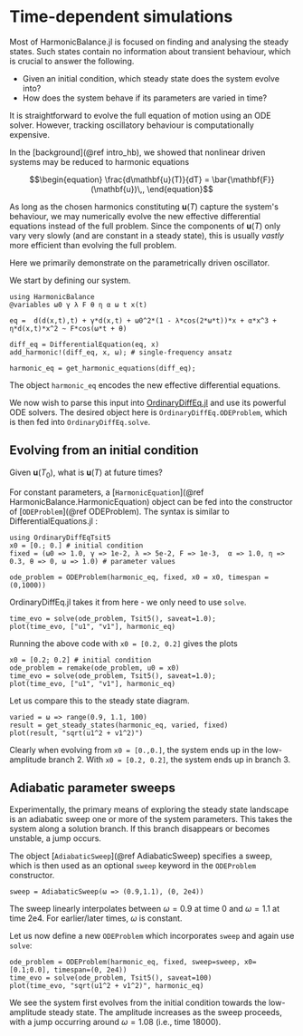 # Time-dependent simulations

Most of HarmonicBalance.jl is focused on finding and analysing the steady states. Such states contain no information about transient behaviour, which is crucial to answer the following.

* Given an initial condition, which steady state does the system evolve into?
* How does the system behave if its parameters are varied in time?

It is straightforward to evolve the full equation of motion using an ODE solver. However, tracking oscillatory behaviour is computationally expensive.

In the [background](@ref intro_hb), we showed that nonlinear driven systems may be reduced to harmonic equations

```math
\begin{equation}
\frac{d\mathbf{u}(T)}{dT}  = \bar{\mathbf{F}} (\mathbf{u})\,,
\end{equation}
```

As long as the chosen harmonics constituting $\mathbf{u}(T)$ capture the system's behaviour, we may numerically evolve the new effective differential equations instead of the full problem. Since the components of $\mathbf{u}(T)$ only vary very slowly (and are constant in a steady state), this is usually _vastly_ more efficient than evolving the full problem.

Here we primarily demonstrate on the parametrically driven oscillator.

We start by defining our system.
```@example time_dependent
using HarmonicBalance
@variables ω0 γ λ F θ η α ω t x(t)

eq =  d(d(x,t),t) + γ*d(x,t) + ω0^2*(1 - λ*cos(2*ω*t))*x + α*x^3 + η*d(x,t)*x^2 ~ F*cos(ω*t + θ)

diff_eq = DifferentialEquation(eq, x)
add_harmonic!(diff_eq, x, ω); # single-frequency ansatz

harmonic_eq = get_harmonic_equations(diff_eq);
```

The object `harmonic_eq` encodes the new effective differential equations.

We now wish to parse this input into [OrdinaryDiffEq.jl](https://diffeq.sciml.ai/stable/) and use its powerful ODE solvers. The desired object here is `OrdinaryDiffEq.ODEProblem`, which is then fed into `OrdinaryDiffEq.solve`.

## Evolving from an initial condition

Given $\mathbf{u}(T_0)$, what is $\mathbf{u}(T)$ at future times?

For constant parameters, a [`HarmonicEquation`](@ref HarmonicBalance.HarmonicEquation) object can be fed into the constructor of [`ODEProblem`](@ref ODEProblem). The syntax is similar to DifferentialEquations.jl :
```@example time_dependent
using OrdinaryDiffEqTsit5
x0 = [0.; 0.] # initial condition
fixed = (ω0 => 1.0, γ => 1e-2, λ => 5e-2, F => 1e-3,  α => 1.0, η => 0.3, θ => 0, ω => 1.0) # parameter values

ode_problem = ODEProblem(harmonic_eq, fixed, x0 = x0, timespan = (0,1000))
```
OrdinaryDiffEq.jl takes it from here - we only need to use `solve`.

```@example time_dependent
time_evo = solve(ode_problem, Tsit5(), saveat=1.0);
plot(time_evo, ["u1", "v1"], harmonic_eq)
```

Running the above code with `x0 = [0.2, 0.2]` gives the plots
```@example time_dependent
x0 = [0.2; 0.2] # initial condition
ode_problem = remake(ode_problem, u0 = x0)
time_evo = solve(ode_problem, Tsit5(), saveat=1.0);
plot(time_evo, ["u1", "v1"], harmonic_eq)
```

Let us compare this to the steady state diagram.
```@example time_dependent
varied = ω => range(0.9, 1.1, 100)
result = get_steady_states(harmonic_eq, varied, fixed)
plot(result, "sqrt(u1^2 + v1^2)")
```

Clearly when evolving from `x0 = [0.,0.]`, the system ends up in the low-amplitude branch 2. With `x0 = [0.2, 0.2]`, the system ends up in branch 3.

## Adiabatic parameter sweeps

Experimentally, the primary means of exploring the steady state landscape is an adiabatic sweep one or more of the system parameters. This takes the system along a solution branch. If this branch disappears or becomes unstable, a jump occurs.

The object [`AdiabaticSweep`](@ref AdiabaticSweep) specifies a sweep, which is then used as an optional `sweep` keyword in the `ODEProblem` constructor.
```@example time_dependent
sweep = AdiabaticSweep(ω => (0.9,1.1), (0, 2e4))
```
The sweep linearly interpolates between $\omega = 0.9$ at time 0 and $\omega  = 1.1$ at time 2e4. For earlier/later times, $\omega$ is constant.

Let us now define a new `ODEProblem` which incorporates `sweep` and again use `solve`:
```@example time_dependent
ode_problem = ODEProblem(harmonic_eq, fixed, sweep=sweep, x0=[0.1;0.0], timespan=(0, 2e4))
time_evo = solve(ode_problem, Tsit5(), saveat=100)
plot(time_evo, "sqrt(u1^2 + v1^2)", harmonic_eq)
```
We see the system first evolves from the initial condition towards the low-amplitude steady state. The amplitude increases as the sweep proceeds, with a jump occurring around $\omega = 1.08$ (i.e., time 18000).

